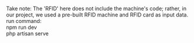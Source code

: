 Take note: The 'RFID' here does not include the machine's code; rather, in our project, we used a pre-built RFID machine and RFID card as input data.
<br>
run command:
<br>
npm run dev
<br>
php artisan serve
